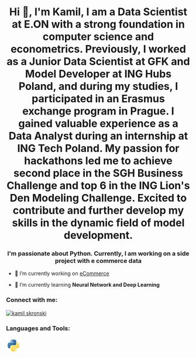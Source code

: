<h1 align="center">Hi 👋, I'm Kamil, I am a Data Scientist at E.ON with a strong foundation in computer science and econometrics. Previously, I worked as a Junior Data Scientist at GFK and Model Developer at ING Hubs Poland, and during my studies, I participated in an Erasmus exchange program in Prague. I gained valuable experience as a Data Analyst during an internship at ING Tech Poland. My passion for hackathons led me to achieve second place in the SGH Business Challenge and top 6 in the ING Lion's Den Modeling Challenge. Excited to contribute and further develop my skills in the dynamic field of model development. </h1>
<h3 align="center">I'm passionate about Python. Currently, I am working on a side project with e commerce data</h3>

- 🔭 I’m currently working on [eCommerce](https://github.com/Skronski/e_commerce)

- 🌱 I’m currently learning **Neural Network and Deep Learning**

<h3 align="left">Connect with me:</h3>
<p align="left">
<a href="https://www.linkedin.com/in/kamil-skronski/" target="blank"><img align="center" src="https://raw.githubusercontent.com/rahuldkjain/github-profile-readme-generator/master/src/images/icons/Social/linked-in-alt.svg" alt="kamil skronski" height="30" width="40" /></a>
</p>

<h3 align="left">Languages and Tools:</h3>
<p align="left"> <a href="https://www.python.org" target="_blank" rel="noreferrer"> <img src="https://raw.githubusercontent.com/devicons/devicon/master/icons/python/python-original.svg" alt="python" width="40" height="40"/> </a>  </p>
